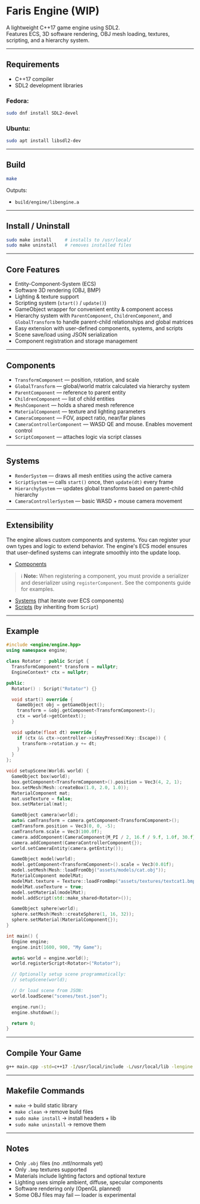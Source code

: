 # Faris Engine (WIP)

A lightweight C++17 game engine using SDL2.  
Features ECS, 3D software rendering, OBJ mesh loading, textures, scripting, and a hierarchy system.

---

## Requirements

- C++17 compiler  
- SDL2 development libraries  

### Fedora:
```sh
sudo dnf install SDL2-devel
```

### Ubuntu:
```sh
sudo apt install libsdl2-dev
```

---

## Build

```sh
make
```

Outputs: 
- `build/engine/libengine.a`

---

## Install / Uninstall

```sh
sudo make install     # installs to /usr/local/
sudo make uninstall   # removes installed files
```

---

## Core Features

- Entity-Component-System (ECS)
- Software 3D rendering (OBJ, BMP)
- Lighting & texture support
- Scripting system (`start()` / `update()`)
- GameObject wrapper for convenient entity & component access
- Hierarchy system with `ParentComponent`, `ChildrenComponent`, and `GlobalTransform` to handle parent-child relationships and global matrices
- Easy extension with user-defined components, systems, and scripts
- Scene save/load using JSON serialization
- Component registration and storage management

---

## Components

- `TransformComponent` — position, rotation, and scale 
- `GlobalTransform` — global/world matrix calculated via hierarchy system
- `ParentComponent` — reference to parent entity
- `ChildrenComponent` — list of child entities
- `MeshComponent` — holds a shared mesh reference 
- `MaterialComponent` — texture and lighting parameters 
- `CameraComponent` — FOV, aspect ratio, near/far planes 
- `CameraControllerComponent` — WASD QE and mouse. Enables movement control 
- `ScriptComponent` — attaches logic via script classes 

---

## Systems

- `RenderSystem` — draws all mesh entities using the active camera 
- `ScriptSystem` — calls `start()` once, then `update(dt)` every frame 
- `HierarchySystem` — updates global transforms based on parent-child hierarchy
- `CameraControllerSystem` — basic WASD + mouse camera movement 

---

## Extensibility

The engine allows custom components and systems.
You can register your own types and logic to extend behavior.
The engine's ECS model ensures that user-defined systems can integrate smoothly into the update loop.
- [Components](docs/components.md)
> ℹ️ **Note:** When registering a component, you must provide a serializer and deserializer using `registerComponent`. See the components guide for examples.
- [Systems](docs/systems.md) (that iterate over ECS components)
- [Scripts](docs/scripts.md) (by inheriting from `Script`)

---

## Example

```cpp
#include <engine/engine.hpp>
using namespace engine;

class Rotator : public Script {
  TransformComponent* transform = nullptr;
  EngineContext* ctx = nullptr;

public:
  Rotator() : Script("Rotator") {}

  void start() override {
    GameObject obj = getGameObject();
    transform = &obj.getComponent<TransformComponent>();
    ctx = world->getContext();
  }

  void update(float dt) override {
    if (ctx && ctx->controller->isKeyPressed(Key::Escape)) {
      transform->rotation.y += dt;
    }
  }
};

void setupScene(World& world) {
  GameObject box(world);
  box.getComponent<TransformComponent>().position = Vec3(4, 2, 1);
  box.setMesh(Mesh::createBox(1.0, 2.0, 1.0));
  MaterialComponent mat;
  mat.useTexture = false;
  box.setMaterial(mat);

  GameObject camera(world);
  auto& camTransform = camera.getComponent<TransformComponent>();
  camTransform.position = Vec3(0, 0, -5);
  camTransform.scale = Vec3(100.0f);
  camera.addComponent(CameraComponent{M_PI / 2, 16.f / 9.f, 1.0f, 30.f});
  camera.addComponent(CameraControllerComponent{});
  world.setCameraEntity(camera.getEntity());

  GameObject model(world);
  model.getComponent<TransformComponent>().scale = Vec3(0.01f);
  model.setMesh(Mesh::loadFromObj("assets/models/cat.obj"));
  MaterialComponent modelMat;
  modelMat.texture = Texture::loadFromBmp("assets/textures/textcat1.bmp");
  modelMat.useTexture = true;
  model.setMaterial(modelMat);
  model.addScript(std::make_shared<Rotator>());

  GameObject sphere(world);
  sphere.setMesh(Mesh::createSphere(1, 16, 32));
  sphere.setMaterial(MaterialComponent{});
}

int main() {
  Engine engine;
  engine.init(1600, 900, "My Game");

  auto& world = engine.world();
  world.registerScript<Rotator>("Rotator");

  // Optionally setup scene programmatically:
  // setupScene(world);

  // Or load scene from JSON:
  world.loadScene("scenes/test.json");

  engine.run();
  engine.shutdown();

  return 0;
}
```

---

## Compile Your Game

```sh
g++ main.cpp -std=c++17 -I/usr/local/include -L/usr/local/lib -lengine `sdl2-config --cflags --libs` -o game
```

---

## Makefile Commands

- `make` → build static library  
- `make clean` → remove build files  
- `sudo make install` → install headers + lib  
- `sudo make uninstall` → remove them  

---

## Notes

- Only `.obj` files (no .mtl/normals yet) 
- Only `.bmp` textures supported 
- Materials include lighting factors and optional texture
- Lighting uses simple ambient, diffuse, specular components
- Software rendering only (OpenGL planned) 
- Some OBJ files may fail — loader is experimental 


